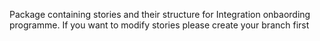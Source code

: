 Package containing stories and their structure for Integration onbaording programme.
If you want to modify stories please create your branch first
